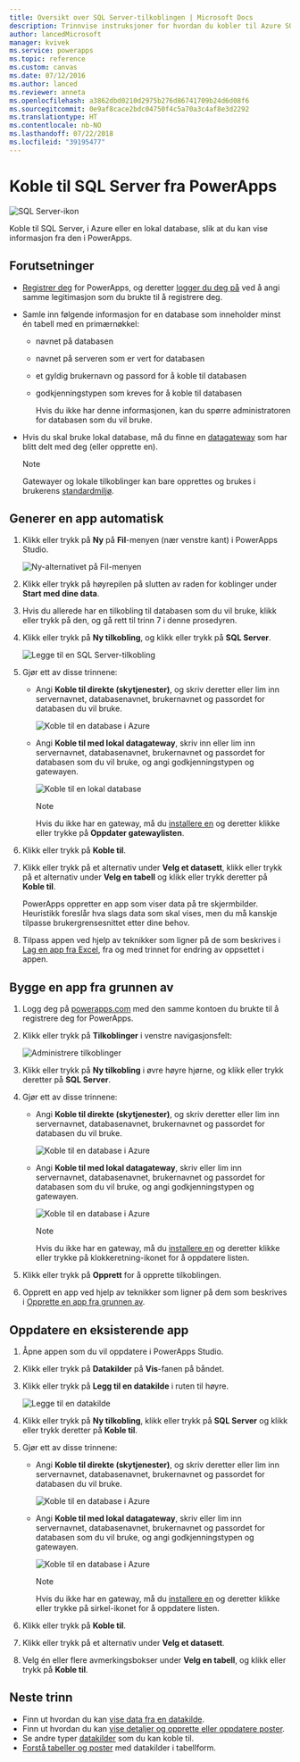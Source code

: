```yaml
---
title: Oversikt over SQL Server-tilkoblingen | Microsoft Docs
description: Trinnvise instruksjoner for hvordan du kobler til Azure SQL eller en lokal SQL Server-database
author: lancedMicrosoft
manager: kvivek
ms.service: powerapps
ms.topic: reference
ms.custom: canvas
ms.date: 07/12/2016
ms.author: lanced
ms.reviewer: anneta
ms.openlocfilehash: a3862dbd0210d2975b276d86741709b24d6d08f6
ms.sourcegitcommit: 0e9af8cace2bdc04750f4c5a70a3c4af8e3d2292
ms.translationtype: HT
ms.contentlocale: nb-NO
ms.lasthandoff: 07/22/2018
ms.locfileid: "39195477"
---
```

# <a name="connect-to-sql-server-from-powerapps"></a>Koble til SQL Server fra PowerApps
![SQL Server-ikon](./media/connection-azure-sqldatabase/sqlicon.png)

Koble til SQL Server, i Azure eller en lokal database, slik at du kan vise informasjon fra den i PowerApps.

## <a name="prerequisites"></a>Forutsetninger

* [Registrer deg](../../signup-for-powerapps.md) for PowerApps, og deretter [logger du deg på](http://web.powerapps.com?utm_source=padocs&utm_medium=linkinadoc&utm_campaign=referralsfromdoc) ved å angi samme legitimasjon som du brukte til å registrere deg.
* Samle inn følgende informasjon for en database som inneholder minst én tabell med en primærnøkkel:
  
  * navnet på databasen
  * navnet på serveren som er vert for databasen
  * et gyldig brukernavn og passord for å koble til databasen
  * godkjenningstypen som kreves for å koble til databasen
    
    Hvis du ikke har denne informasjonen, kan du spørre administratoren for databasen som du vil bruke.
* Hvis du skal bruke lokal database, må du finne en [datagateway](../gateway-management.md) som har blitt delt med deg (eller opprette en).
  
    > [!NOTE]
  > Gatewayer og lokale tilkoblinger kan bare opprettes og brukes i brukerens [standardmiljø](../working-with-environments.md).

## <a name="generate-an-app-automatically"></a>Generer en app automatisk
1. Klikk eller trykk på **Ny** på **Fil**-menyen (nær venstre kant) i PowerApps Studio.
   
    ![Ny-alternativet på Fil-menyen](./media/connection-azure-sqldatabase/file-new.png)
2. Klikk eller trykk på høyrepilen på slutten av raden for koblinger under **Start med dine data**.
3. Hvis du allerede har en tilkobling til databasen som du vil bruke, klikk eller trykk på den, og gå rett til trinn 7 i denne prosedyren.
4. Klikk eller trykk på **Ny tilkobling**, og klikk eller trykk på **SQL Server**.
   
    ![Legge til en SQL Server-tilkobling](./media/connection-azure-sqldatabase/add-sql-connection.png)
5. Gjør ett av disse trinnene:
   
   * Angi **Koble til direkte (skytjenester)**, og skriv deretter eller lim inn servernavnet, databasenavnet, brukernavnet og passordet for databasen du vil bruke.
     
       ![Koble til en database i Azure](./media/connection-azure-sqldatabase/connect-azure.png)
   * Angi **Koble til med lokal datagateway**, skriv inn eller lim inn servernavnet, databasenavnet, brukernavnet og passordet for databasen som du vil bruke, og angi godkjenningstypen og gatewayen.
     
       ![Koble til en lokal database](./media/connection-azure-sqldatabase/connect-onprem.png)
     
       > [!NOTE]
     > Hvis du ikke har en gateway, må du [installere en](../gateway-reference.md) og deretter klikke eller trykke på **Oppdater gatewaylisten**.
6. Klikk eller trykk på **Koble til**.
7. Klikk eller trykk på et alternativ under **Velg et datasett**, klikk eller trykk på et alternativ under **Velg en tabell** og klikk eller trykk deretter på **Koble til**.
   
    PowerApps oppretter en app som viser data på tre skjermbilder. Heuristikk foreslår hva slags data som skal vises, men du må kanskje tilpasse brukergrensesnittet etter dine behov.
8. Tilpass appen ved hjelp av teknikker som ligner på de som beskrives i [Lag en app fra Excel](../get-started-create-from-data.md), fra og med trinnet for endring av oppsettet i appen.

## <a name="build-an-app-from-scratch"></a>Bygge en app fra grunnen av
1. Logg deg på [powerapps.com](https://web.powerapps.com?utm_source=padocs&utm_medium=linkinadoc&utm_campaign=referralsfromdoc) med den samme kontoen du brukte til å registrere deg for PowerApps.
2. Klikk eller trykk på **Tilkoblinger** i venstre navigasjonsfelt:  
   
    ![Administrere tilkoblinger](./media/connection-azure-sqldatabase/manage-connections.png)
3. Klikk eller trykk på **Ny tilkobling** i øvre høyre hjørne, og klikk eller trykk deretter på **SQL Server**.
4. Gjør ett av disse trinnene:
   
   * Angi **Koble til direkte (skytjenester)**, og skriv deretter eller lim inn servernavnet, databasenavnet, brukernavnet og passordet for databasen du vil bruke.
     
       ![Koble til en database i Azure](./media/connection-azure-sqldatabase/connect-azure-portal.png)
   * Angi **Koble til med lokal datagateway**, skriv eller lim inn servernavnet, databasenavnet, brukernavnet og passordet for databasen som du vil bruke, og angi godkjenningstypen og gatewayen.
     
       ![Koble til en database i Azure](./media/connection-azure-sqldatabase/connect-onprem-portal.png)
     
       > [!NOTE]
     > Hvis du ikke har en gateway, må du [installere en](../gateway-reference.md) og deretter klikke eller trykke på klokkeretning-ikonet for å oppdatere listen.
5. Klikk eller trykk på **Opprett** for å opprette tilkoblingen.
6. Opprett en app ved hjelp av teknikker som ligner på dem som beskrives i [Opprette en app fra grunnen av](../get-started-create-from-blank.md).

## <a name="update-an-existing-app"></a>Oppdatere en eksisterende app
1. Åpne appen som du vil oppdatere i PowerApps Studio.
2. Klikk eller trykk på **Datakilder** på **Vis**-fanen på båndet.
3. Klikk eller trykk på **Legg til en datakilde** i ruten til høyre.
   
    ![Legge til en datakilde](./media/connection-azure-sqldatabase/add-data-source.png)
4. Klikk eller trykk på **Ny tilkobling**, klikk eller trykk på **SQL Server** og klikk eller trykk deretter på **Koble til**.
5. Gjør ett av disse trinnene:
   
   * Angi **Koble til direkte (skytjenester)**, og skriv deretter eller lim inn servernavnet, databasenavnet, brukernavnet og passordet for databasen du vil bruke.
     
       ![Koble til en database i Azure](./media/connection-azure-sqldatabase/connect-azure-fromblank.png)
   * Angi **Koble til med lokal datagateway**, skriv eller lim inn servernavnet, databasenavnet, brukernavnet og passordet for databasen som du vil bruke, og angi godkjenningstypen og gatewayen.
     
       ![Koble til en database i Azure](./media/connection-azure-sqldatabase/connect-onprem-fromblank.png)
     
       > [!NOTE]
     > Hvis du ikke har en gateway, må du [installere en](../gateway-reference.md) og deretter klikke eller trykke på sirkel-ikonet for å oppdatere listen.
6. Klikk eller trykk på **Koble til**.
7. Klikk eller trykk på et alternativ under **Velg et datasett**.
8. Velg én eller flere avmerkingsbokser under **Velg en tabell**, og klikk eller trykk på **Koble til**.

## <a name="next-steps"></a>Neste trinn
* Finn ut hvordan du kan [vise data fra en datakilde](../add-gallery.md).
* Finn ut hvordan du kan [vise detaljer og opprette eller oppdatere poster](../add-form.md).
* Se andre typer [datakilder](../connections-list.md) som du kan koble til.  
* [Forstå tabeller og poster](../working-with-tables.md) med datakilder i tabellform.

<!--NotAvailableYet
## View the available functions ##
This connection includes the following functions:

| Function Name |  Description |
| --- | --- |
|[GetItems](connection-azure-sqldatabase.md#getitems) | Retrieves rows from a SQL table |
|[PostItem](connection-azure-sqldatabase.md#postitem) | Inserts a new row into a SQL table |
|[GetItem](connection-azure-sqldatabase.md#getitem) | Retrieves a single row from a SQL table |
|[DeleteItem](connection-azure-sqldatabase.md#deleteitem) | Deletes a row from a SQL table |
|[PatchItem](connection-azure-sqldatabase.md#patchitem) | Updates an existing row in a SQL table |
|[GetTables](connection-azure-sqldatabase.md#gettables) | Retrieves tables from a SQL database |

### GetItems
Get rows: Retrieves rows from a SQL table

#### Input properties

| Name| Data Type|Required|Description|
| ---|---|---|---|
|table|string|yes|Name of SQL table|
|$skip|integer|no|Number of entries to skip (default = 0)|
|$top|integer|no|Maximum number of entries to retrieve (default = 256)|
|$filter|string|no|An ODATA filter query to restrict the number of entries|
|$orderby|string|no|An ODATA orderBy query for specifying the order of entries|

### PostItem
Insert row: Inserts a new row into a SQL table

#### Input properties

| Name| Data Type|Required|Description|
| ---|---|---|---|
|table|string|yes|Name of SQL table|
|item| |yes|Row to insert into the specified table in SQL|

#### Output properties

| Property Name | Data Type | Required | Description |
|---|---|---|---|
|value|array|No | |


### GetItem
Get row: Retrieves a single row from a SQL table

#### Input properties

| Name| Data Type|Required|Description|
| ---|---|---|---|
|table|string|yes|Name of SQL table|
|id|string|yes|Unique identifier of the row to retrieve|

#### Output properties

| Property Name | Data Type | Required | Description |
|---|---|---|---|
|ItemInternalId|string|No | |


### DeleteItem
Delete row: Deletes a row from a SQL table

#### Input properties

| Name| Data Type|Required|Description|
| ---|---|---|---|
|table|string|yes|Name of SQL table|
|id|string|yes|Unique identifier of the row to delete|

#### Output properties
None.

### PatchItem
Update row: Updates an existing row in a SQL table

#### Input properties

| Name| Data Type|Required|Description|
| ---|---|---|---|
|table|string|yes|Name of SQL table|
|id|string|yes|Unique identifier of the row to update|
|item| |yes|Row with updated values|

#### Output properties

| Property Name | Data Type | Required | Description |
|---|---|---|---|
|ItemInternalId|string|No | &nbsp; |


### GetTables
Get tables: Retrieves tables from a SQL database

#### Input properties
None.

#### Output properties

| Property Name | Data Type | Required | Description |
|---|---|---|---|
|value|array|No | Can output the Name and DisplayName properties |

### ExecuteProcedure
Execute stored procedure: Executes a stored procedure in SQL

#### Input properties

| Name| Data Type|Required|Description|
| ---|---|---|---|
|procedure|string|yes|Procedure name|
|parameters| |yes|Input parameters|

#### Output properties
Result of the stored procedure execution.

| Property Name | Data Type | Required | Description |
|---|---|---|---|
|OutputParameters|object|No | Output parameter values |
|ReturnCode|integer|No | Return code of a procedure |
|ResultSets|object|No | Result sets|

-->
